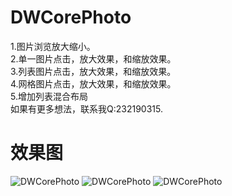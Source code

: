 # DWCorePhoto
1.图片浏览放大缩小。<br />
2.单一图片点击，放大效果，和缩放效果。<br />
3.列表图片点击，放大效果，和缩放效果。<br />
4.网格图片点击，放大效果，和缩放效果。<br />
5.增加列表混合布局<br />
如果有更多想法，联系我Q:232190315.
# 效果图
![DWCorePhoto](https://github.com/DavidWangTM/DWCorePhoto/tree/master/Images/F94F5089-4C28-4B65-9E9E-EB4B05F8C538.png)
![DWCorePhoto](https://github.com/DavidWangTM/DWCorePhoto/tree/master/Images/7F5873B6-B613-487B-8FB9-3A9109F48ECD.png)
![DWCorePhoto](https://github.com/DavidWangTM/DWCorePhoto/tree/master/Images/6C676764-EE61-48A5-801B-DFE08B77EBBD.png)
